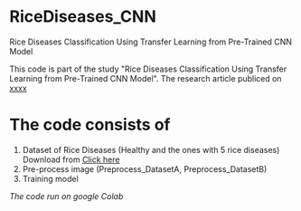 # RiceDiseases_CNN
Rice Diseases Classification Using Transfer Learning from Pre-Trained CNN Model

This code is part of the study "Rice Diseases Classification Using Transfer Learning from Pre-Trained CNN Model".
The research article publiced on [xxxx](https://github.com/WittawatHamhongsa/RiceDiseases_CNN)

# The code consists of 
1. Dataset of Rice Diseases (Healthy and the ones with 5 rice diseases) Download from [Click here](https://drive.google.com/file/d/1jciDNt2R4wty6IfPpIYchnCHBdv2ee2C/view?usp=sharing)
2. Pre-process image (Preprocess_DatasetA, Preprocess_DatasetB)
3. Training model

*The code run on google Colab*
 
